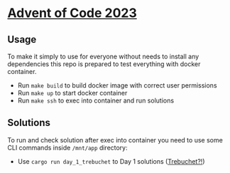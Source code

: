 # [Advent of Code 2023](https://adventofcode.com/2023)

## Usage

To make it simply to use for everyone without needs to install any dependencies this repo is prepared to test everything with docker container.

* Run `make build` to build docker image with correct user permissions
* Run `make up` to start docker container
* Run `make ssh` to exec into container and run solutions

## Solutions

To run and check solution after exec into container you need to use some CLI commands inside `/mnt/app` directory:

* Use `cargo run day_1_trebuchet` to Day 1 solutions ([Trebuchet?!](https://adventofcode.com/2023/day/1))
